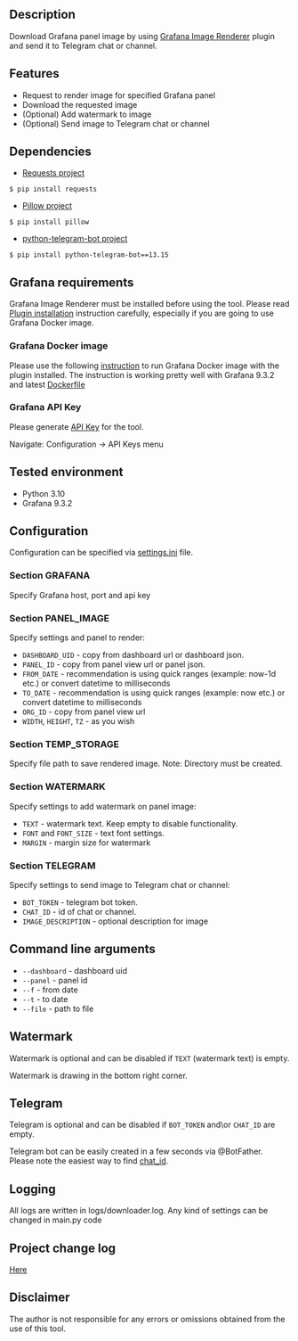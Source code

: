 ## Description
Download Grafana panel image by using 
[Grafana Image Renderer](https://grafana.com/grafana/plugins/grafana-image-renderer/) plugin 
and send it to Telegram chat or channel. 

## Features
- Request to render image for specified Grafana panel
- Download the requested image
- (Optional) Add watermark to image 
- (Optional) Send image to Telegram chat or channel

## Dependencies
- [Requests project](https://pypi.org/project/requests/)
<!-- termynal -->
```
$ pip install requests
```
- [Pillow project](https://pypi.org/project/Pillow/)
<!-- termynal -->
```
$ pip install pillow
```
- [python-telegram-bot project](https://github.com/python-telegram-bot/python-telegram-bot)
<!-- termynal -->
```
$ pip install python-telegram-bot==13.15
```

## Grafana requirements
Grafana Image Renderer must be installed before using the tool.
Please read [Plugin installation](https://grafana.com/grafana/plugins/grafana-image-renderer/) instruction 
carefully, especially if you are going to use Grafana Docker image.    

### Grafana Docker image
Please use the following 
[instruction](https://grafana.com/docs/grafana/v8.5/installation/docker/#build-with-grafana-image-renderer-plugin-pre-installed)
to run Grafana Docker image with the plugin installed. 
The instruction is working pretty well with Grafana 9.3.2 and latest 
[Dockerfile](https://github.com/grafana/grafana/blob/05c9af511057b221e50454033ee798df13fbc987/packaging/docker/custom/Dockerfile) 

### Grafana API Key
Please generate [API Key](https://grafana.com/docs/grafana/latest/administration/api-keys/) for the tool. 


Navigate: Configuration -> API Keys menu 


## Tested environment
- Python 3.10 
- Grafana 9.3.2 

## Configuration
Configuration can be specified via [settings.ini](settings.ini) file.
### Section GRAFANA
Specify Grafana host, port and api key 
### Section PANEL_IMAGE
Specify settings and panel to render:
- `DASHBOARD_UID` - copy from dashboard url or dashboard json. 
- `PANEL_ID` - copy from panel view url or panel json.
- `FROM_DATE` - recommendation is using quick ranges (example: now-1d etc.) or convert datetime to milliseconds   
- `TO_DATE` - recommendation is using quick ranges (example: now etc.) or convert datetime to milliseconds
- `ORG_ID` - copy from panel view url
- `WIDTH`, `HEIGHT`, `TZ` - as you wish  
### Section TEMP_STORAGE
Specify file path to save rendered image. 
Note: Directory must be created. 
### Section WATERMARK
Specify settings to add watermark on panel image:
- `TEXT` - watermark text. Keep empty to disable functionality.
- `FONT` and `FONT_SIZE` - text font settings. 
- `MARGIN` - margin size for watermark
### Section TELEGRAM
Specify settings to send image to Telegram chat or channel:
- `BOT_TOKEN` - telegram bot token.
- `CHAT_ID` - id of chat or channel. 
- `IMAGE_DESCRIPTION` - optional description for image

## Command line arguments 
- `--dashboard` - dashboard uid
- `--panel` - panel id
- `--f` - from date
- `--t` - to date
- `--file` - path to file

## Watermark
Watermark is optional and can be disabled if `TEXT` (watermark text) is empty.


Watermark is drawing in the bottom right corner. 

## Telegram
Telegram is optional and can be disabled if `BOT_TOKEN` and\or `CHAT_ID` are empty.


Telegram bot can be easily created in a few seconds via @BotFather.  
Please note the easiest way to find [chat_id](https://stackoverflow.com/a/56546442).  

## Logging
All logs are written in logs/downloader.log.
Any kind of settings can be changed in main.py code

## Project change log
[Here](CHANGELOG.md)

## Disclaimer
The author is not responsible for any errors or omissions obtained from the use of this tool.

